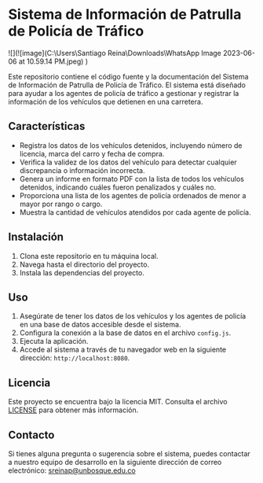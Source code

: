 # Sistema de Información de Patrulla de Policía de Tráfico

![](![image](C:\Users\Santiago Reina\Downloads\WhatsApp Image 2023-06-06 at 10.59.14 PM.jpeg)
)

Este repositorio contiene el código fuente y la documentación del Sistema de Información de Patrulla de Policía de Tráfico. El sistema está diseñado para ayudar a los agentes de policía de tráfico a gestionar y registrar la información de los vehículos que detienen en una carretera.

## Características

- Registra los datos de los vehículos detenidos, incluyendo número de licencia, marca del carro y fecha de compra.
- Verifica la validez de los datos del vehículo para detectar cualquier discrepancia o información incorrecta.
- Genera un informe en formato PDF con la lista de todos los vehículos detenidos, indicando cuáles fueron penalizados y cuáles no.
- Proporciona una lista de los agentes de policía ordenados de menor a mayor por rango o cargo.
- Muestra la cantidad de vehículos atendidos por cada agente de policía.

## Instalación

1. Clona este repositorio en tu máquina local.
2. Navega hasta el directorio del proyecto.
3. Instala las dependencias del proyecto.

## Uso

1. Asegúrate de tener los datos de los vehículos y los agentes de policía en una base de datos accesible desde el sistema.
2. Configura la conexión a la base de datos en el archivo `config.js`.
3. Ejecuta la aplicación.
4. Accede al sistema a través de tu navegador web en la siguiente dirección: `http://localhost:8080`.

## Licencia

Este proyecto se encuentra bajo la licencia MIT. Consulta el archivo [LICENSE](LICENSE) para obtener más información.

## Contacto

Si tienes alguna pregunta o sugerencia sobre el sistema, puedes contactar a nuestro equipo de desarrollo en la siguiente dirección de correo electrónico: sreinap@unbosque.edu.co
